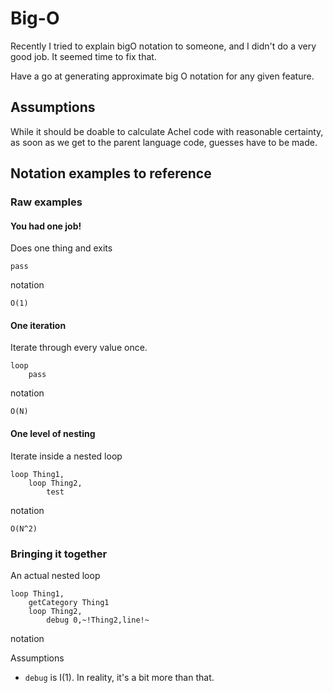 # Big-O

Recently I tried to explain bigO notation to someone, and I didn't do a very good job. It seemed time to fix that.

Have a go at generating approximate big O notation for any given feature.

## Assumptions

While it should be doable to calculate Achel code with reasonable certainty, as soon as we get to the parent language code, guesses have to be made.

## Notation examples to reference


### Raw examples
#### You had one job!

Does one thing and exits

    pass

notation

    O(1)

#### One iteration

Iterate through every value once.

    loop
        pass

notation

    O(N)

#### One level of nesting

Iterate inside a nested loop

    loop Thing1,
        loop Thing2,
            test

notation

    O(N^2)

### Bringing it together

An actual nested loop

    loop Thing1,
        getCategory Thing1
        loop Thing2,
            debug 0,~!Thing2,line!~

notation

    

Assumptions

* `debug` is I(1). In reality, it's a bit more than that.
